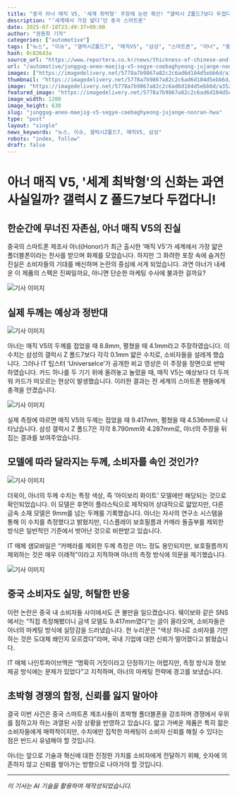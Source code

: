```yaml
---
title: "중국 아너 매직 V5, '세계 최박형' 주장에 논란 확산! “갤럭시 Z폴드7보다 두껍다니?”"
description: "‘세계에서 가장 얇다’던 중국 스마트폰"
date: 2025-07-18T23:49:37+09:00
author: "권용희 기자"
categories: ["automotive"]
tags: ["뉴스", "이슈", "갤럭시Z폴드7", "매직V5", "삼성", "스마트폰", "아너", "중국", "폴더블폰", "스펙논란", "IT트렌드"]
hash: 0c82643a
source_url: "https://www.reportera.co.kr/news/thickness-of-chinese-and-samsung-smartphones/"
url: "/automotive/junggug-aneo-maejig-v5-segye-coebaghyeong-jujange-nonran-hwa/"
images: ["https://imagedelivery.net/5778a7b9867a82c2c6ad6d104d5ebb6d/a35219be-1b04-4bbb-3195-c16bef0de200/public"]
thumbnail: "https://imagedelivery.net/5778a7b9867a82c2c6ad6d104d5ebb6d/a35219be-1b04-4bbb-3195-c16bef0de200/public"
image: "https://imagedelivery.net/5778a7b9867a82c2c6ad6d104d5ebb6d/a35219be-1b04-4bbb-3195-c16bef0de200/public"
featured_image: "https://imagedelivery.net/5778a7b9867a82c2c6ad6d104d5ebb6d/a35219be-1b04-4bbb-3195-c16bef0de200/public"
image_width: 1200
image_height: 630
slug: "junggug-aneo-maejig-v5-segye-coebaghyeong-jujange-nonran-hwa"
type: "post"
layout: "single"
news_keywords: "뉴스, 이슈, 갤럭시Z폴드7, 매직V5, 삼성"
robots: "index, follow"
draft: false
---
```


# 아너 매직 V5, '세계 최박형'의 신화는 과연 사실일까? 갤럭시 Z 폴드7보다 두껍다니!

## 한순간에 무너진 자존심, 아너 매직 V5의 진실

중국의 스마트폰 제조사 아너(Honor)가 최근 출시한 ‘매직 V5’가 세계에서 가장 얇은 폴더블폰이라는 찬사를 받으며 화제를 모았습니다. 하지만 그 화려한 포장 속에 숨겨진 진실은 소비자들의 기대를 배신하며 논란의 중심에 서게 되었습니다. 과연 아너가 내세운 이 제품의 스펙은 진짜일까요, 아니면 단순한 마케팅 수사에 불과한 걸까요?


![기사 이미지](https://imagedelivery.net/5778a7b9867a82c2c6ad6d104d5ebb6d/0d5b40ad-b74d-470e-9a7a-10ac8254d700/public)


## 실제 두께는 예상과 정반대


![기사 이미지](https://imagedelivery.net/5778a7b9867a82c2c6ad6d104d5ebb6d/83b5092f-b95e-4cfb-0ea9-e1a12591f600/public)


아너는 매직 V5의 두께를 접었을 때 8.8mm, 펼쳤을 때 4.1mm라고 주장하였습니다. 이 수치는 삼성의 갤럭시 Z 폴드7보다 각각 0.1mm 얇은 수치로, 소비자들을 설레게 했습니다. 그러나 IT 팁스터 ‘UniverseIce’가 공개한 비교 영상은 이 주장을 정면으로 반박하였습니다. 카드 하나를 두 기기 위에 올려놓고 눌렀을 때, 매직 V5는 예상보다 더 두꺼워 카드가 떠오르는 현상이 발생했습니다. 이러한 결과는 전 세계의 스마트폰 팬들에게 충격을 안겼습니다.


![기사 이미지](https://imagedelivery.net/5778a7b9867a82c2c6ad6d104d5ebb6d/bc377705-ae3d-459e-90bd-d58690a33e00/public)


실제 측정에 따르면 매직 V5의 두께는 접었을 때 9.417mm, 펼쳤을 때 4.536mm로 나타났습니다. 삼성 갤럭시 Z 폴드7은 각각 8.790mm와 4.287mm로, 아너의 주장을 뒤집는 결과를 보여주었습니다.

## 모델에 따라 달라지는 두께, 소비자를 속인 것인가?


![기사 이미지](https://imagedelivery.net/5778a7b9867a82c2c6ad6d104d5ebb6d/06e0c68e-933b-4f33-34e1-cab22da64100/public)


더욱이, 아너의 두께 수치는 특정 색상, 즉 ‘아이보리 화이트’ 모델에만 해당되는 것으로 확인되었습니다. 이 모델은 후면이 플라스틱으로 제작되어 상대적으로 얇았지만, 다른 금속 소재 모델은 9mm를 넘는 두께를 기록했습니다. 아너는 자사의 연구소 시스템을 통해 이 수치를 측정했다고 밝혔지만, 디스플레이 보호필름과 카메라 돌출부를 제외한 방식은 일반적인 기준에서 벗어난 것으로 비판받고 있습니다.

IT 매체 샘모바일은 “카메라를 제외한 두께 측정은 어느 정도 용인되지만, 보호필름까지 제외하는 것은 매우 이례적”이라고 지적하며 아너의 측정 방식에 의문을 제기했습니다.


![기사 이미지](https://imagedelivery.net/5778a7b9867a82c2c6ad6d104d5ebb6d/a35219be-1b04-4bbb-3195-c16bef0de200/public)


## 중국 소비자도 실망, 허탈한 반응

이런 논란은 중국 내 소비자들 사이에서도 큰 불만을 일으켰습니다. 웨이보와 같은 SNS에서는 “직접 측정해봤더니 금색 모델도 9.417mm였다”는 글이 올라오며, 소비자들은 아너의 마케팅 방식에 실망감을 드러냈습니다. 한 누리꾼은 “색상 하나로 소비자를 기만하는 것은 도대체 왜인지 모르겠다”라며, 국내 기업에 대한 신뢰가 떨어졌다고 밝혔습니다.

IT 매체 나인투파이브맥은 “명확히 거짓이라고 단정하기는 어렵지만, 측정 방식과 정보 제공 방식에는 문제가 있었다”고 지적하며, 아너의 마케팅 전략에 경고를 보냈습니다.

## 초박형 경쟁의 함정, 신뢰를 잃지 말아야

결국 이번 사건은 중국 스마트폰 제조사들이 초박형 폴더블폰을 강조하며 경쟁에서 우위를 점하고자 하는 과열된 시장 상황을 반영하고 있습니다. 얇고 가벼운 제품은 특히 젊은 소비자들에게 매력적이지만, 수치에만 집착한 마케팅이 소비자 신뢰를 해칠 수 있다는 점은 반드시 유념해야 할 것입니다.

아너는 앞으로 기술과 혁신에 대한 진정한 가치를 소비자에게 전달하기 위해, 숫자에 의존하지 않고 신뢰를 쌓아가는 방향으로 나아가야 할 것입니다.

---
*이 기사는 AI 기술을 활용하여 재작성되었습니다.*
